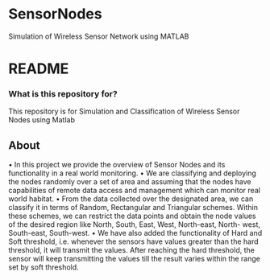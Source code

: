 # SensorNodes
Simulation of Wireless Sensor Network using MATLAB

# README #

### What is this repository for? ###
This repository is for Simulation and Classification of Wireless Sensor Nodes using Matlab

## About

• In this project we provide the overview of Sensor Nodes and its functionality in a real world monitoring. 
• We are classifying and deploying the nodes randomly over a set of area and assuming that the nodes have capabilities of remote data access and management which can monitor real world habitat. 
• From the data collected over the designated area, we can classify it in terms of Random, Rectangular and Triangular schemes. Within these schemes, we can restrict the data points and obtain the node values of the desired region like North, South, East, West, North-east, North- west, South-east, South-west. 
• We have also added the functionality of Hard and Soft threshold, i.e. whenever the sensors have values greater than the hard threshold, it will transmit the values. After reaching the hard threshold, the sensor will keep transmitting the values till the result varies within the range set by soft threshold.

